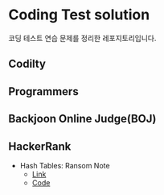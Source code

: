 # Coding Test solution

코딩 테스트 연습 문제를 정리한 레포지토리입니다.

## Codilty

## Programmers

## Backjoon Online Judge(BOJ)

## HackerRank

- Hash Tables: Ransom Note
    - [Link](https://www.hackerrank.com/challenges/ctci-ransom-note/problem)
    - [Code](src/hackerrank/practice/RansomNote.java)
  

